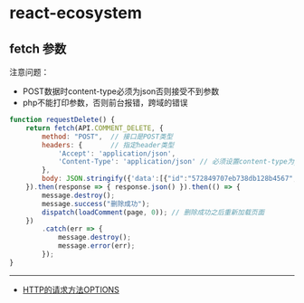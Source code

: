 # react-ecosystem

## fetch 参数
注意问题：
- POST数据时content-type必须为json否则接受不到参数
- php不能打印参数，否则前台报错，跨域的错误

```javascript
function requestDelete() {
	return fetch(API.COMMENT_DELETE, {
		method: "POST",  // 接口是POST类型
		headers: {       // 指定header类型
			'Accept': 'application/json',
			'Content-Type': 'application/json' // 必须设置content-type为json否则php接受不到参数
		},
		body: JSON.stringify({'data':[{"id":"572849707eb738db128b4567","qid":"351025251462257996","aid":1}]})   // 请求体，也就是传参的部分
	}).then(response => { response.json() }).then(() => {
		message.destroy();
		message.success("删除成功");
		dispatch(loadComment(page, 0)); // 删除成功之后重新加载页面
	})
		.catch(err => {
			message.destroy();
			message.error(err);
		});
}
```
---
- [ HTTP的请求方法OPTIONS](http://blog.csdn.net/leikezhu1981/article/details/7402272)

